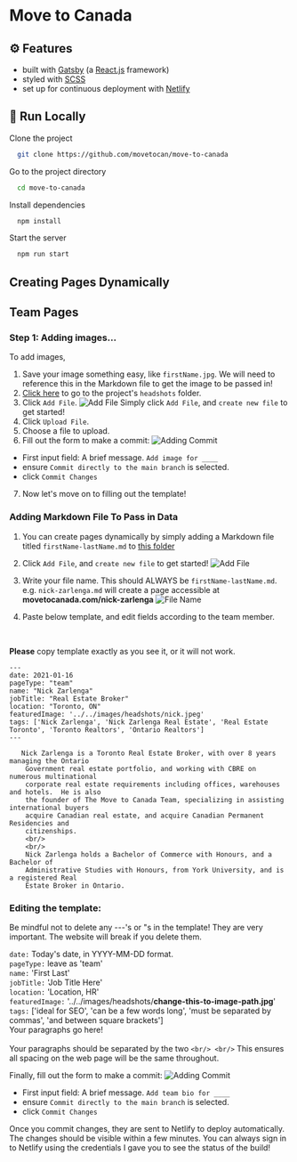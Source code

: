 # Move to Canada 

## ⚙️ Features
- built with [Gatsby](https://www.gatsbyjs.com/) (a [React.js](https://reactjs.org/) framework)
- styled with [SCSS](https://sass-lang.com/documentation/syntax)
- set up for continuous deployment with [Netlify](netlify.com)

## 🚀 Run Locally

Clone the project

```bash
  git clone https://github.com/movetocan/move-to-canada
```

Go to the project directory

```bash
  cd move-to-canada
```

Install dependencies

```bash
  npm install
```

Start the server

```bash
  npm run start
```

## Creating Pages Dynamically
## Team Pages
### Step 1: Adding images...

To add images, 
<br>
1. Save your image something easy, like `firstName.jpg`. We will need to reference this in the Markdown file to get the image to be passed in!
2. [Click here](https://github.com/movetocan/move-to-canada/tree/main/src/images/headshots) to go to the project's `headshots` folder.
3. Click `Add File`.
![Add File](https://i.ibb.co/G0gYnB9/Screen-Shot-2021-06-27-at-7-14-48-PM.png)
Simply click `Add File`, and `create new file` to get started!
4. Click `Upload File`.
5. Choose a file to upload.
6. Fill out the form to make a commit:
 ![Adding Commit](https://i.ibb.co/sHZVKsN/Screen-Shot-2021-06-27-at-7-24-25-PM.png)
 - First input field: A brief message. `Add image for ____`
 - ensure `Commit directly to the main branch` is selected.
 - click `Commit Changes`
7. Now let's move on to filling out the template!


### Adding Markdown File To Pass in Data
1. You can create pages dynamically by simply adding a Markdown file titled `firstName-lastName.md` to [this folder](https://github.com/movetocan/move-to-canada/tree/main/src/pages/our-team)
2. Click `Add File`, and `create new file` to get started! ![Add File](https://i.ibb.co/G0gYnB9/Screen-Shot-2021-06-27-at-7-14-48-PM.png)

3. Write your file name. This should ALWAYS be `firstName-lastName.md`. e.g. `nick-zarlenga.md` will create a page accessible at **movetocanada.com/nick-zarlenga**
![File Name](https://i.ibb.co/DzFVKb2/Screen-Shot-2021-06-27-at-7-17-16-PM.png)

4. Paste below template, and edit fields according to the team member.
<br>

 **Please** copy template exactly as you see it, or it will not work.


```
---
date: 2021-01-16
pageType: "team"
name: "Nick Zarlenga"
jobTitle: "Real Estate Broker"
location: "Toronto, ON"
featuredImage: '../../images/headshots/nick.jpeg'
tags: ['Nick Zarlenga', 'Nick Zarlenga Real Estate', 'Real Estate Toronto', 'Toronto Realtors', 'Ontario Realtors']
---

   Nick Zarlenga is a Toronto Real Estate Broker, with over 8 years managing the Ontario
    Government real estate portfolio, and working with CBRE on numerous multinational
    corporate real estate requirements including offices, warehouses and hotels.  He is also
    the founder of The Move to Canada Team, specializing in assisting international buyers
    acquire Canadian real estate, and acquire Canadian Permanent Residencies and
    citizenships.
    <br/>
    <br/>
    Nick Zarlenga holds a Bachelor of Commerce with Honours, and a Bachelor of
    Administrative Studies with Honours, from York University, and is a registered Real
    Estate Broker in Ontario.
```

### Editing the template:

Be mindful not to delete any ---'s or "s in the template! They are very important. The website will break if you delete them.

`date:` Today's date, in YYYY-MM-DD format.
<br>
`pageType:` leave as 'team'
<br>
`name:` 'First Last'
<br>
`jobTitle:` 'Job Title Here'
<br>
`location:` 'Location, HR'
<br>
`featuredImage:` 
'../../images/headshots/**change-this-to-image-path.jpg**'
<br>
`tags:` ['ideal for SEO', 'can be a few words long', 'must be separated by commas', 'and between square brackets']
<br>
Your paragraphs go here!
<br>
<br>
Your paragraphs should be separated by the two `<br/> <br/>` This ensures all spacing on the web page will be the same throughout.

Finally, fill out the form to make a commit:
 ![Adding Commit](https://i.ibb.co/sHZVKsN/Screen-Shot-2021-06-27-at-7-24-25-PM.png)
 - First input field: A brief message. `Add team bio for ____`
 - ensure `Commit directly to the main branch` is selected.
 - click `Commit Changes`

Once you commit changes, they are sent to Netlify to deploy automatically. The changes should be visible within a few minutes. You can always sign in to Netlify using the credentials I gave you to see the status of the build!
